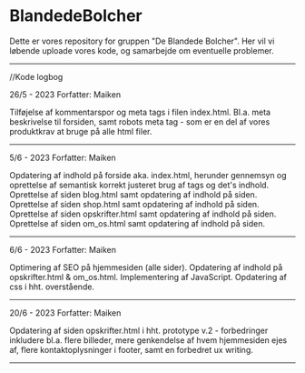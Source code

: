 # BlandedeBolcher
Dette er vores repository for gruppen "De Blandede Bolcher". Her vil vi løbende uploade vores kode, og samarbejde om eventuelle problemer. 
_________________________
//Kode logbog

26/5 - 2023
Forfatter: Maiken

Tilføjelse af kommentarspor og meta tags i filen index.html.
Bl.a. meta beskrivelse til forsiden, samt robots meta tag - som er en del af vores produktkrav at bruge på alle html filer. 
_________________________

5/6 - 2023
Forfatter: Maiken

Opdatering af indhold på forside aka. index.html, herunder gennemsyn og oprettelse af semantisk korrekt justeret brug af tags og det's indhold. 
Oprettelse af siden blog.html samt opdatering af indhold på siden.
Oprettelse af siden shop.html samt opdatering af indhold på siden. 
Oprettelse af siden opskrifter.html samt opdatering af indhold på siden. 
Oprettelse af siden om_os.html samt opdatering af indhold på siden. 
_________________________

6/6 - 2023
Forfatter: Maiken

Optimering af SEO på hjemmesiden (alle sider).
Opdatering af indhold på opskrifter.html & om_os.html. 
Implementering af JavaScript. 
Opdatering af css i hht. overstående. 
_________________________

20/6 - 2023
Forfatter: Maiken

Opdatering af siden opskrifter.html i hht. prototype v.2 - forbedringer inkludere bl.a. flere billeder, mere genkendelse af hvem hjemmesiden ejes af, flere kontaktoplysninger i footer, samt en forbedret ux writing. 
_________________________

